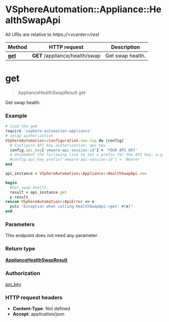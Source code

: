 # VSphereAutomation::Appliance::HealthSwapApi

All URIs are relative to *https://&lt;vcenter&gt;/rest*

Method | HTTP request | Description
------------- | ------------- | -------------
[**get**](HealthSwapApi.md#get) | **GET** /appliance/health/swap | Get swap health.


# **get**
> ApplianceHealthSwapResult get

Get swap health.

### Example
```ruby
# load the gem
require 'vsphere-automation-appliance'
# setup authorization
VSphereAutomation::Configuration.new.tap do |config|
  # Configure API key authorization: api_key
  config.api_key['vmware-api-session-id'] = 'YOUR API KEY'
  # Uncomment the following line to set a prefix for the API key, e.g. 'Bearer' (defaults to nil)
  #config.api_key_prefix['vmware-api-session-id'] = 'Bearer'
end

api_instance = VSphereAutomation::Appliance::HealthSwapApi.new

begin
  #Get swap health.
  result = api_instance.get
  p result
rescue VSphereAutomation::ApiError => e
  puts "Exception when calling HealthSwapApi->get: #{e}"
end
```

### Parameters
This endpoint does not need any parameter.

### Return type

[**ApplianceHealthSwapResult**](ApplianceHealthSwapResult.md)

### Authorization

[api_key](../README.md#api_key)

### HTTP request headers

 - **Content-Type**: Not defined
 - **Accept**: application/json



